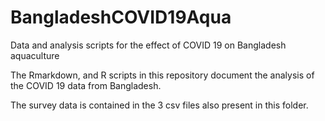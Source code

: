 # BangladeshCOVID19Aqua
Data and analysis scripts for the effect of COVID 19 on Bangladesh aquaculture

The Rmarkdown, and R scripts in this repository document the analysis of the COVID 19 data from Bangladesh.

The survey data is contained in the 3 csv files also present in this folder.

